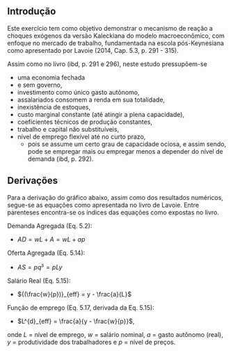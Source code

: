 ## Introdução

Este exercício tem como objetivo demonstrar o mecanismo de reação a choques exógenos da versão Kaleckiana do modelo macroeconômico, com enfoque no mercado de trabalho, fundamentada na escola pós-Keynesiana como apresentado por Lavoie (2014, Cap. 5.3, p. 291 - 315). 

Assim como no livro (ibd, p. 291 e 296), neste estudo pressupõem-se  

- uma economia fechada
- e sem governo,
- investimento como único gasto autônomo,
- assalariados consomem a renda em sua totalidade,
- inexistência de estoques,
- custo marginal constante (até atingir a plena capacidade),
- coeficientes técnicos de produção constantes,
- trabalho e capital não substituíveis,
- nível de emprego flexível até no curto prazo,
    - pois se assume um certo grau de capacidade ociosa, e assim sendo, pode se empregar mais ou 
      empregar menos a depender do nível de demanda (ibd, p. 292).


## Derivações

Para a derivação do gráfico abaixo, assim como dos resultados numéricos, segue-se as equações como apresentada no livro de Lavoie. Entre parenteses encontra-se os índices das equações como expostas no livro.

Demanda Agregada (Eq. 5.2):

- $AD = wL + A = wL + ap$

Oferta Agregada (Eq. 5.14):

- $AS = pq^s = pLy$

Salário Real (Eq. 5.15):

- ${(\frac{w}{p})}_{eff} = y - \frac{a}{L}$

Função de emprego (Eq. 5.17, derivada da Eq. 5.15):

- $L^{d}_{eff} = \frac{a}{y - \frac{w}{p}}$, 

onde $L$ = nível de emprego, $w$ = salário nominal, $a$ = gasto autônomo (real), 
$y$ = produtividade dos trabalhadores e $p$ = nível de preços.